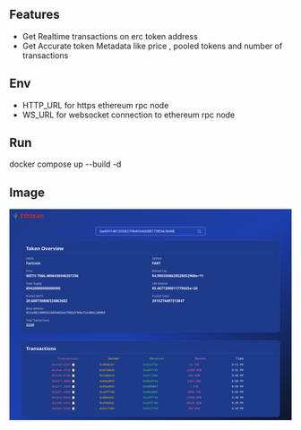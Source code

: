 ## Features
- Get Realtime transactions on erc token address
- Get Accurate token Metadata like price , pooled tokens and number of transactions

## Env
- HTTP_URL for https ethereum rpc node
- WS_URL for websocket connection to ethereum rpc node

## Run
docker compose up --build -d

## Image
![DEX Screenshot](internals/views/assets/dex_screen.png)
